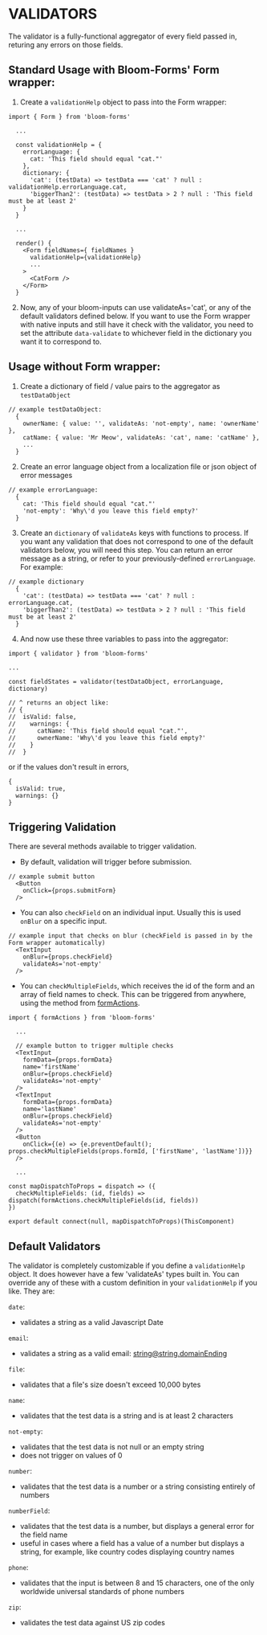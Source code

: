 # VALIDATORS

The validator is a fully-functional aggregator of every field passed in, returing any errors on those fields.

## Standard Usage with Bloom-Forms' Form wrapper:
1. Create a `validationHelp` object to pass into the Form wrapper:
```
import { Form } from 'bloom-forms'

  ...

  const validationHelp = {
    errorLanguage: {
      cat: 'This field should equal "cat."'
    },
    dictionary: {
      'cat': (testData) => testData === 'cat' ? null : validationHelp.errorLanguage.cat,
      'biggerThan2': (testData) => testData > 2 ? null : 'This field must be at least 2'
    }
  }

  ...

  render() {
    <Form fieldNames={ fieldNames }
      validationHelp={validationHelp}
      ...
    >
      <CatForm />
    </Form>
  }
```

2. Now, any of your bloom-inputs can use validateAs='cat', or any of the default validators defined below. If you want to use the Form wrapper with native inputs and still have it check with the validator, you need to set the attribute `data-validate` to whichever field in the dictionary you want it to correspond to.


## Usage without Form wrapper:
1. Create a dictionary of field / value pairs to the aggregator as `testDataObject`
```
// example testDataObject:
  {
    ownerName: { value: '', validateAs: 'not-empty', name: 'ownerName' },
    catName: { value: 'Mr Meow', validateAs: 'cat', name: 'catName' },
    ...
  }
```

2. Create an error language object from a localization file or json object of error messages
```
// example errorLanguage:
  {
    cat: 'This field should equal "cat."'
    'not-empty': 'Why\'d you leave this field empty?'
  }

```

3. Create an `dictionary` of `validateAs` keys with functions to process. If you want any validation that does not correspond to one of the default validators below, you will need this step. You can return an error message as a string, or refer to your previously-defined `errorLanguage`. For example:
```
// example dictionary
  {
    'cat': (testData) => testData === 'cat' ? null : errorLanguage.cat,
    'biggerThan2': (testData) => testData > 2 ? null : 'This field must be at least 2'
  }
```

4. And now use these three variables to pass into the aggregator:
```
import { validator } from 'bloom-forms'

...

const fieldStates = validator(testDataObject, errorLanguage, dictionary)

// ^ returns an object like:
// {
//  isValid: false,
//    warnings: {
//      catName: 'This field should equal "cat."',
//      ownerName: 'Why\'d you leave this field empty?'
//    }
//  }

```
or if the values don't result in errors,
```
{
  isValid: true,
  warnings: {}
}
```

## Triggering Validation
There are several methods available to trigger validation.
- By default, validation will trigger before submission.
```
// example submit button
  <Button
    onClick={props.submitForm}
  />
```

- You can also `checkField` on an individual input. Usually this is used `onBlur` on a specific input.
```
// example input that checks on blur (checkField is passed in by the Form wrapper automatically)
  <TextInput
    onBlur={props.checkField}
    validateAs='not-empty'
  />
```

- You can `checkMultipleFields`, which receives the id of the form and an array of field names to check. This can be triggered from anywhere, using the method from [formActions](https://github.com/vineyard-bloom/bloom-forms/blob/master/docs/redux.md#formactions).
```
import { formActions } from 'bloom-forms'

  ...

  // example button to trigger multiple checks
  <TextInput
    formData={props.formData}
    name='firstName'
    onBlur={props.checkField}
    validateAs='not-empty'
  />
  <TextInput
    formData={props.formData}
    name='lastName'
    onBlur={props.checkField}
    validateAs='not-empty'
  />
  <Button
    onClick={(e) => {e.preventDefault(); props.checkMultipleFields(props.formId, ['firstName', 'lastName'])}}
  />

  ...

const mapDispatchToProps = dispatch => ({
  checkMultipleFields: (id, fields) => dispatch(formActions.checkMultipleFields(id, fields))
})

export default connect(null, mapDispatchToProps)(ThisComponent)
```


## Default Validators
The validator is completely customizable if you define a `validationHelp` object. It does however have a few 'validateAs' types built in. You can override any of these with a custom definition in your `validationHelp` if you like. They are:

`date`:
  - validates a string as a valid Javascript Date

`email`:
  - validates a string as a valid email: string@string.domainEnding

`file`:
  - validates that a file's size doesn't exceed 10,000 bytes

`name`:
  - validates that the test data is a string and is at least 2 characters

`not-empty`:
  - validates that the test data is not null or an empty string
  - does not trigger on values of 0

`number`:
  - validates that the test data is a number or a string consisting entirely of numbers

`numberField`:
  - validates that the test data is a number, but displays a general error for the field name
  - useful in cases where a field has a value of a number but displays a string, for example, like country codes displaying country names

`phone`:
  - validates that the input is between 8 and 15 characters, one of the only worldwide universal standards of phone numbers

`zip`:
  - validates the test data against US zip codes
